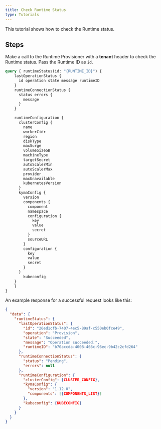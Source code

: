 ```yaml
---
title: Check Runtime Status
type: Tutorials
---
```


This tutorial shows how to check the Runtime status.

## Steps

Make a call to the Runtime Provisioner with a **tenant** header to check the Runtime status. Pass the Runtime ID as `id`. 

```graphql
query { runtimeStatus(id: "{RUNTIME_ID}") {
    lastOperationStatus {
      id operation state message runtimeID 
  	} 
    runtimeConnectionStatus { 
      status errors {
        message
      } 
    } 

    runtimeConfiguration {
      clusterConfig {
        name 
        workerCidr
        region 
        diskType 
        maxSurge 
        volumeSizeGB 
        machineType 
        targetSecret 
        autoScalerMin 
        autoScalerMax 
        provider 
        maxUnavailable 
        kubernetesVersion
      }
      kymaConfig {
        version  
        components {
          component
          namespace 
          configuration {
            key
            value
            secret
          }
          sourceURL
        }
        configuration {
          key 
          value 
          secret
        }
      }
    	kubeconfig
    } 
	} 
}
```

An example response for a successful request looks like this:

```json
{
  "data": {
    "runtimeStatus": {
      "lastOperationStatus": {
        "id": "20ed1cfb-7407-4ec5-89af-c550eb0fce49",
        "operation": "Provision",
        "state": "Succeeded",
        "message": "Operation succeeded.",
        "runtimeID": "b70accda-4008-466c-96ec-9b42c2cfd264"
      },
      "runtimeConnectionStatus": {
        "status": "Pending",
        "errors": null
      },
      "runtimeConfiguration": {
        "clusterConfig": {CLUSTER_CONFIG},
        "kymaConfig": {
          "version": "1.12.0",
          "components": [{COMPONENTS_LIST}]
        },
        "kubeconfig": {KUBECONFIG}
      }
    }
  }
}
``` 